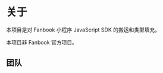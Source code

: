<script lang="ts" setup>
import { VPTeamMembers } from 'vitepress/theme';
const members = [{
  avatar: 'https://avatars.githubusercontent.com/u/99722991',
  name: '凯凯本凯',
  title: '维护者',
  links: [
    { icon: 'github', link: 'https://github.com/kaikaibenkai' },
  ],
}];
</script>

# 关于

本项目是对 Fanbook 小程序 JavaScript SDK 的搬运和类型填充。

本项目非 Fanbook 官方项目。

## 团队

<VPTeamMembers :members='members' />
